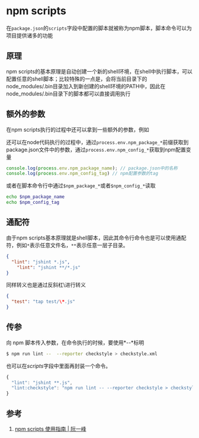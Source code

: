 # npm scripts

在`package.json`的`scripts`字段中配置的脚本就被称为npm脚本，脚本命令可以为项目提供诸多的功能

## 原理

npm scripts的基本原理是自动创建一个新的shell环境，在shell中执行脚本，可以配置任意的shell脚本；比较特殊的一点是，会将当前目录下的node_modules/.bin目录加入到新创建的shell环境的PATH中，因此在node_modules/.bin目录下的脚本都可以直接调用执行

## 额外的参数

在npm scripts执行的过程中还可以拿到一些额外的参数，例如

还可以在node代码执行的过程中，通过`process.env.npm_package_*`前缀获取到package.json文件中的参数，通过`process.env.npm_config_*`获取到npm配置变量

```js
console.log(process.env.npm_package_name); // package.json中的名称
console.log(process.env.npm_config_tag) // npm配置参数的tag
```

或者在脚本命令行中通过`$npm_package_*`或者`$npm_config_*`读取

```bash
echo $npm_package_name
echo $npm_config_tag
```

## 通配符

由于npm scripts基本原理就是shell脚本，因此其命令行命令也是可以使用通配符，例如`*`表示任意文件名，`**`表示任意一层子目录。

```json
{
  "lint": "jshint *.js",
	"lint": "jshint **/*.js"
}
```

同样转义也是通过反斜杠\进行转义

```json
{
  "test": "tap test/\*.js"
}
```

## 传参

向 npm 脚本传入参数，在命令执行的时候，要使用*--*标明

```bash
$ npm run lint --  --reporter checkstyle > checkstyle.xml
```

也可以在*scripts*字段中里面再封装一个命令。

```javascript
{
  "lint": "jshint **.js",
  "lint:checkstyle": "npm run lint -- --reporter checkstyle > checkstyle.xml"
}
```

## 参考

1. [npm scripts 使用指南 | 阮一峰](http://www.ruanyifeng.com/blog/2016/10/npm_scripts.html)
